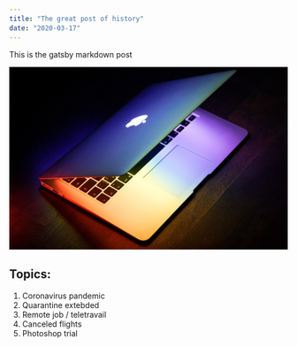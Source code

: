 ```yaml
---
title: "The great post of history"
date: "2020-03-17"
---
```


This is the gatsby markdown post

![Laptop](./laptop2.jpg)

## Topics:

1. Coronavirus pandemic
2. Quarantine extebded
3. Remote job / teletravail
4. Canceled flights
5. Photoshop trial

